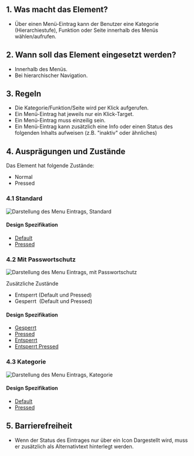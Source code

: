 ## 1. Was macht das Element?
*   Über einen Menü-Eintrag kann der Benutzer eine Kategorie (Hierarchiestufe), Funktion oder Seite innerhalb des Menüs wählen/aufrufen.

## 2. Wann soll das Element eingesetzt werden?
*   Innerhalb des Menüs.
*   Bei hierarchischer Navigation.

## 3. Regeln
*   Die Kategorie/Funktion/Seite wird per Klick aufgerufen.
*   Ein Menü-Eintrag hat jeweils nur ein Klick-Target.
*   Ein Menü-Eintrag muss einzeilig sein.
*   Ein Menü-Eintrag kann zusätzlich eine Info oder einen Status des folgenden Inhalts aufweisen (z.B. "inaktiv" oder ähnliches)

## 4. Ausprägungen und Zustände
Das Element hat folgende Zustände:
*   Normal
*   Pressed

### 4.1 Standard
![Darstellung des Menu Eintrags, Standard](https://raw.githubusercontent.com/sbb-design-systems/design-system-mobile-documentation/doku-update/documentation/elements/menu-item/images/ME18_Standard.png 'class: image')

#### Design Spezifikation
*   [Default](https://sbb.invisionapp.com/d/main#/console/14051805/313167006/inspect)
*   [Pressed](https://sbb.invisionapp.com/d/main#/console/14051805/313167007/inspect)

### 4.2 Mit Passwortschutz
![Darstellung des Menu Eintrags, mit Passwortschutz](https://raw.githubusercontent.com/sbb-design-systems/design-system-mobile-documentation/doku-update/documentation/elements/menu-item/images/ME18_Passwortschutz.png 'class: image')


Zusätzliche Zustände
*   Entsperrt (Default und Pressed)
*   Gesperrt  (Default und Pressed)

#### Design Spezifikation
*   [Gesperrt](https://sbb.invisionapp.com/d/main#/console/14051805/313167002/inspect)
*   [Pressed](https://sbb.invisionapp.com/d/main#/console/14051805/313167005/inspect)
*   [Entsperrt](https://sbb.invisionapp.com/d/main#/console/14051805/313167003/inspect)
*   [Entsperrt Pressed](https://sbb.invisionapp.com/d/main#/console/14051805/313167004/inspect)

### 4.3 Kategorie
![Darstellung des Menu Eintrags, Kategorie](https://raw.githubusercontent.com/sbb-design-systems/design-system-mobile-documentation/doku-update/documentation/elements/menu-item/images/ME18_Kategorie.png 'class: image')

#### Design Spezifikation
*   [Default](https://sbb.invisionapp.com/d/main#/console/14051805/313167000/inspect)
*   [Pressed](https://sbb.invisionapp.com/d/main#/console/14051805/313167001/inspect)

## 5. Barrierefreiheit
* Wenn der Status des Eintrages nur über ein Icon Dargestellt wird, muss er zusätzlich als Alternativtext hinterlegt werden.